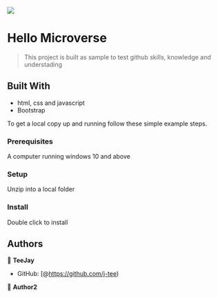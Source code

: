 ![](https://img.shields.io/badge/Microverse-blueviolet)

# Hello Microverse

> This project is built as sample to test github skills, knowledge and understading


## Built With

- html, css and javascript
- Bootstrap



To get a local copy up and running follow these simple example steps.

### Prerequisites
A computer running windows 10 and above
### Setup
Unzip into a local folder
### Install
Double click to install


## Authors

👤 **TeeJay**

- GitHub: [@https://github.com/j-tee)


👤 **Author2**

